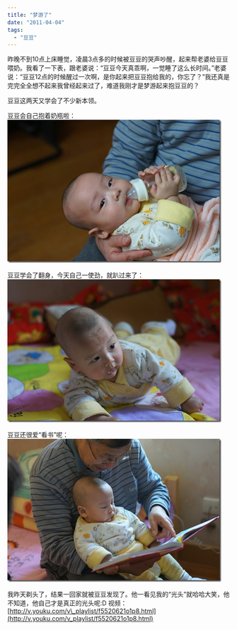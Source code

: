 ```yaml
---
title: "梦游了"
date: "2011-04-04"
tags: 
  - "豆豆"
---
```


昨晚不到10点上床睡觉，凌晨3点多的时候被豆豆的哭声吵醒，起来帮老婆给豆豆喂奶。我看了一下表，跟老婆说：“豆豆今天真乖啊，一觉睡了这么长时间。”老婆说：“豆豆12点的时候醒过一次啊，是你起来把豆豆抱给我的，你忘了？”我还真是完完全全想不起来我曾经起来过了，难道我刚才是梦游起来抱豆豆的？

豆豆这两天又学会了不少新本领。

豆豆会自己抱着奶瓶啦： ![DSC01136](images/dsc01136_thumb.jpg "DSC01136")

豆豆学会了翻身，今天自己一使劲，就趴过来了： ![DSC01173](images/dsc01173_thumb.jpg "DSC01173")

豆豆还很爱“看书”呢： ![DSC01176](images/dsc01176_thumb.jpg "DSC01176")

我昨天剃头了，结果一回家就被豆豆发现了。他一看见我的“光头”就哈哈大笑，他不知道，他自己才是真正的光头呢:D 视频：[http://v.youku.com/v\_playlist/f5520621o1p8.html](http://v.youku.com/v_playlist/f5520621o1p8.html)
